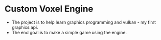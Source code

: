 # Custom Voxel Engine 
- The project is to help learn graphics programming and vulkan - my first graphics api.
- The end goal is to make a simple game using the engine.
